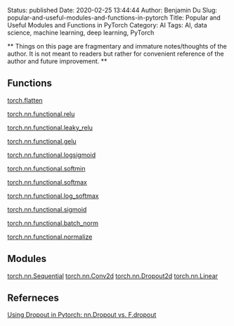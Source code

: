 Status: published
Date: 2020-02-25 13:44:44
Author: Benjamin Du
Slug: popular-and-useful-modules-and-functions-in-pytorch
Title: Popular and Useful Modules and Functions in PyTorch
Category: AI
Tags: AI, data science, machine learning, deep learning, PyTorch

**
Things on this page are fragmentary and immature notes/thoughts of the author.
It is not meant to readers but rather for convenient reference of the author and future improvement.
**

## Functions

[torch.flatten](https://pytorch.org/docs/stable/torch.html#torch.flatten)

[torch.nn.functional.relu](https://pytorch.org/docs/stable/nn.functional.html#relu)


[torch.nn.functional.leaky_relu](https://pytorch.org/docs/stable/nn.functional.html#leaky-relu)

[torch.nn.functional.gelu](https://pytorch.org/docs/stable/nn.functional.html#gelu)

[torch.nn.functional.logsigmoid](https://pytorch.org/docs/stable/nn.functional.html#logsigmoid)

[torch.nn.functional.softmin](https://pytorch.org/docs/stable/nn.functional.html#softmin)

[torch.nn.functional.softmax](https://pytorch.org/docs/stable/nn.functional.html#softmax)

[torch.nn.functional.log_softmax](https://pytorch.org/docs/stable/nn.functional.html#log-softmax)

[torch.nn.functional.sigmoid](https://pytorch.org/docs/stable/nn.functional.html#sigmoid)

[torch.nn.functional.batch_norm](https://pytorch.org/docs/stable/nn.functional.html#batch-norm)

[torch.nn.functional.normalize](https://pytorch.org/docs/stable/nn.functional.html#normalize)

## Modules

[torch.nn.Sequential](https://pytorch.org/docs/stable/nn.html#sequential)
[torch.nn.Conv2d](https://pytorch.org/docs/stable/nn.html#conv2d)
[torch.nn.Dropout2d](https://pytorch.org/docs/stable/nn.html#dropout2d)
[torch.nn.Linear](https://pytorch.org/docs/stable/nn.html#linear)


## Referneces

[Using Dropout in Pytorch: nn.Dropout vs. F.dropout](https://stackoverflow.com/questions/53419474/using-dropout-in-pytorch-nn-dropout-vs-f-dropout)

